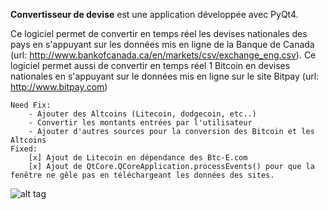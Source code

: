 **Convertisseur de devise** est une application développée avec PyQt4.

Ce logiciel permet de convertir en temps réel les devises nationales des pays en s'appuyant sur les données
mis en ligne de la Banque de Canada (url: http://www.bankofcanada.ca/en/markets/csv/exchange_eng.csv).
Ce logiciel permet aussi de convertir en temps réel 1 Bitcoin en devises nationales en s'appuyant sur le données
mis en ligne sur le site Bitpay (url: http://www.bitpay.com)

	Need Fix: 
	    - Ajouter des Altcoins (Litecoin, dodgecoin, etc..)
	    - Convertir les montants entrées par l'utilisateur
	    - Ajouter d'autres sources pour la conversion des Bitcoin et les Altcoins
	Fixed:
	    [x] Ajout de Litecoin en dépendance des Btc-E.com 
	    [x] Ajout de QtCore.QCoreApplication.processEvents() pour que la fenêtre ne gêle pas en téléchargeant les données des sites.


![alt tag](http://img15.hostingpics.net/pics/932772Slection002.jpg)